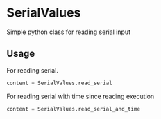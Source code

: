 # SerialValues
Simple python class for reading serial input

## Usage

For reading serial.

```python
content = SerialValues.read_serial
```

For reading serial with time since reading execution

```python
content = SerialValues.read_serial_and_time
```


